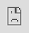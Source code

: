 ```yaml
---
layout: post
title:  "TryHackMe - Python Playground"
date:   2021-01-21 12:57:36 +0530
categories: Writeup, TryHackMe
---
```

<p style="font-family:arial;">TryHackMe - Python Playground<br><br>
</p>
<iframe src="https://drive.google.com/file/d/1W6njciRTY0xjYx9khHxP_Nnvs3Q4MdpX/preview" style="position:fixed; top:0px; left:0px; bottom:0px; right:0px; width:100%; height:100%; border:none; margin:0; padding:0; overflow:hidden; z-index:999999;"></iframe>
